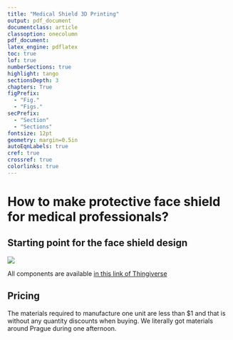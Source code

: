```yaml
---
title: "Medical Shield 3D Printing"
output: pdf_document
documentclass: article
classoption: onecolumn
pdf_document:
latex_engine: pdflatex
toc: true
lof: true
numberSections: true
highlight: tango
sectionsDepth: 3
chapters: True
figPrefix:
  - "Fig."
  - "Figs."
secPrefix:
  - "Section"
  - "Sections"
fontsize: 12pt
geometry: margin=0.5in
autoEqnLabels: true
cref: true
crossref: true
colorlinks: true
---
```


# How to make protective face shield for medical professionals?

## Starting point for the face shield design 

![](../img/shield.jpg)

All components are available [in this link of Thingiverse](https://www.thingiverse.com/thing:4204061)

## Pricing

The materials required to manufacture one unit are less than $1 and that is without any quantity discounts when buying. We literally got materials around Prague during one afternoon.
